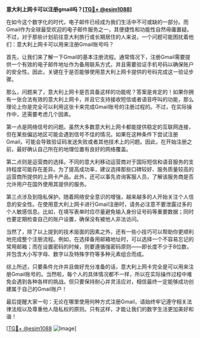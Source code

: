 **意大利上网卡可以注册gmail吗？[[TG💪+ @esim1088](https://t.me/s/esim1088)]**

在如今这个数字化的时代，电子邮件已经成为我们生活中不可或缺的一部分。而Gmail作为全球最受欢迎的电子邮件服务之一，其便捷性和功能性自然毋庸置疑。不过，对于那些计划前往意大利旅行或长期居住的人来说，一个问题可能困扰着他们：意大利上网卡可以用来注册Gmail账号吗？

首先，让我们来了解一下Gmail的基本注册流程。通常情况下，注册Gmail需要提供一个有效的电子邮件地址作为备用联系方式，并且需要验证手机号码以确保账户的安全性。因此，关键在于是否能够使用意大利上网卡提供的号码完成这一验证步骤。

那么，问题来了，意大利上网卡是否具备这样的功能呢？答案是肯定的！如果你拥有一张合法有效的意大利上网卡，并且它支持接收短信或者语音呼叫的功能，那么理论上你是完全可以利用这张卡来完成Gmail账号的注册过程的。不过，在实际操作中，还需要考虑几个因素。

第一点是网络信号的问题。虽然大多数意大利上网卡都能提供稳定的互联网连接，但在某些偏远地区可能会遇到信号不佳的情况。如果在这种条件下尝试注册Gmail，可能会导致验证码发送失败或者其他技术上的问题。因此，在开始注册之前，最好确认自己所在的地理位置有良好的网络覆盖。

第二点则是运营商的选择。不同的意大利移动运营商对于国际短信和语音服务的支持程度可能存在差异。为了提高成功率，建议选择那些口碑较好、服务质量较高的运营商所提供的上网卡产品。此外，还可以事先咨询客服人员，了解该服务商是否允许用户在国外使用其提供的服务。

第三点涉及到隐私保护。随着网络安全意识的增强，越来越多的人开始关注个人信息的安全性。在使用意大利上网卡进行Gmail注册时，请务必注意不要泄露过多的个人敏感信息。比如，在填写表单时应尽量避免输入身份证号码等重要数据；同时也要定期检查自己的账户设置，确保没有被他人非法访问。

当然了，除了以上提到的技术层面的因素之外，还有一些小技巧可以帮助你更顺利地完成整个注册流程。例如，在选择备用邮箱地址时，可以选择一个不容易忘记的常用邮箱；而在设置密码的时候，则要遵循强密码原则——即长度不少于8位数，并包含大小写字母、数字以及特殊字符等多种元素组合而成。

综上所述，只要条件允许并且做好充分准备的话，意大利上网卡完全是可以用来注册Gmail账号的。当然啦，每个人的具体情况都不一样，所以在实际操作过程中难免会遇到各种各样的挑战。但只要保持耐心并灵活应对，相信最终一定能够成功创建属于自己的Gmail账户！

最后提醒大家一句：无论在哪里使用何种方式注册Gmail，请始终牢记遵守相关法律法规以及尊重他人隐私权的原则。只有这样，才能让我们的数字生活更加美好和谐！

[[TG💪+ @esim1088](https://t.me/s/esim1088) ![Image](https://i.postimg.cc/4NQfJmqS/Snipaste-2025-05-13-00-14-12.png)]